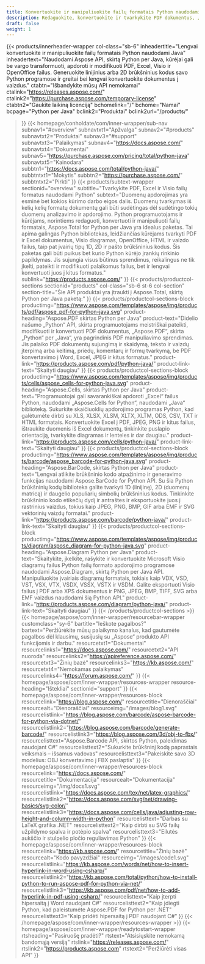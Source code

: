 ```yaml
---
title: Konvertuokite ir manipuliuokite failų formatais Python naudodami Java
description: Redaguokite, konvertuokite ir tvarkykite PDF dokumentus, „Excel“ skaičiuokles ir „Visio“ diagramas arba generuokite 1D ir 2D brūkšninius kodus „Python“ programoje naudodami „Java“ naudodami „Aspose“ API.
draft: false
weight: 1
---
```

{{< products/innerheader-wrapper col-class="sb-6"
  inheadertitle="Lengvai konvertuokite ir manipuliuokite failų formatais Python naudodami Java"
  inheadertext="Naudodami Aspose API, skirtą Python per Java, kūrėjai gali be vargo transformuoti, apdoroti ir modifikuoti PDF, Excel, Visio ir OpenOffice failus. Generuokite linijinius arba 2D brūkšninius kodus savo Python programose ir greitai bei lengvai konvertuokite dokumentus į vaizdus."
  ctabtn="Išbandykite mūsų API nemokamai"
  ctalink="https://releases.aspose.com/"
  ctalink2="https://purchase.aspose.com/temporary-license"
  ctabtn2="Gaukite laikiną licenciją"
  bchomelink="/"
  bchome="Namai"
  bcpage="Python per Java"
  bclink2="Produktai"
  bclink2url="/products/"
  >}}
  {{< homepage/conholdate/com/inner-wrapper/sub-nav 
subnav1="#overview"
subnavtxt1="Apžvalga" 
subnav2="#products"
subnavtxt2="Produktai" 
subnav3="#support"
subnavtxt3="Palaikymas" 
subnav4="https://docs.aspose.com/"
subnavtxt4="Dokumentai" 
subnav5="https://purchase.aspose.com/pricing/total/python-java"
subnavtxt5="Kainodara" 
subbtn1="https://docs.aspose.com/total/python-java/"
subbtntxt1="Mokytis"
subbtn2="https://purchase.aspose.com/"
subbtntxt2="Pirkti"
>}}
   {{< products/subtext-wrapper sectionid="overview" 
   subtitle="Tvarkykite PDF, Excel ir Visio failų formatus naudodami Python"
   subtext="Duomenų apdorojimas yra esminė bet kokios kūrimo darbo eigos dalis. Duomenų tvarkymas iš kelių kelių formatų dokumentų gali būti sudėtingas dėl sudėtingo tokių duomenų analizavimo ir apdorojimo. Python programuotojams ir kūrėjams, norintiems redaguoti, konvertuoti ir manipuliuoti failų formatais, Aspose.Total for Python per Java yra idealus paketas. Tai apima galingas Python bibliotekas, leidžiančias kūrėjams tvarkyti PDF ir Excel dokumentus, Visio diagramas, OpenOffice, HTML ir vaizdo failus, taip pat įvairių tipų 1D, 2D ir pašto brūkšninius kodus. Šis paketas gali būti puikus bet kurio Python kūrėjo įrankių rinkinio papildymas. Jis sujungia visus būtinus sprendimus, reikalingus ne tik įkelti, pateikti ir modifikuoti palaikomus failus, bet ir lengvai konvertuoti juos į kitus formatus."
   sublink="https://products.aspose.com/"
   >}} 
{{< products/productcol-sections
sectionid="products" 
col-class="sb-6 st-6 col-section"
section-title="Šie API produktai yra įtraukti į Aspose.Total, skirtą Python per Java paketą:"
>}}
{{< products/productcol-sections-block
productimg="https://www.aspose.com/templates/aspose/img/products/pdf/aspose_pdf-for-python-java.svg"
product-heading="Aspose.PDF skirtas Python per Java"
product-text="Didelio našumo „Python“ API, skirta programuotojams meistriškai pateikti, modifikuoti ir konvertuoti PDF dokumentus, „Aspose.PDF“, skirta „Python“ per „Java“, yra pagrindinis PDF manipuliavimo sprendimas. Jis palaiko PDF dokumentų sujungimą ir skaidymą, teksto ir vaizdų įterpimą arba keitimą, priedų, komentarų ir formų tvarkymą, be PDF konvertavimo į Word, Excel, JPEG ir kitus formatus."
product-link="https://products.aspose.com/pdf/python-java/"
product-link-text="Skaityti daugiau"
>}}
{{< products/productcol-sections-block
productimg="https://www.aspose.com/templates/aspose/img/products/cells/aspose_cells-for-python-java.svg"
product-heading="Aspose.Cells, skirtas Python per Java"
product-text="Programuotojai gali savarankiškai apdoroti „Excel“ failus Python, naudodami „Aspose.Cells for Python“, naudodami „Java“ biblioteką. Sukurkite skaičiuoklių apdorojimo programas Python, kad galėtumėte dirbti su XLS, XLSX, XLSM, XLTX, XLTM, ODS, CSV, TXT ir HTML formatais. Konvertuokite Excel į PDF, JPEG, PNG ir kitus failus, ištraukite duomenis iš Excel dokumentų, tinkinkite puslapio orientaciją, tvarkykite diagramas ir lenteles ir dar daugiau."
product-link="https://products.aspose.com/cells/python-java/"
product-link-text="Skaityti daugiau"
>}}
{{< products/productcol-sections-block
productimg="https://www.aspose.com/templates/aspose/img/products/barcode/aspose_barcode-for-python-java.svg"
product-heading="Aspose.BarCode, skirtas Python per Java"
product-text="Lengvai atlikite brūkšninio kodo atpažinimo ir generavimo funkcijas naudodami Aspose.BarCode for Python API. Su šia Python brūkšninių kodų biblioteka galite tvarkyti 1D (linijinę), 2D (duomenų matricą) ir daugelio populiarių simbolių brūkšninius kodus. Tinkinkite brūkšninio kodo etikečių dydį ir antraštes ir eksportuokite juos į rastrinius vaizdus, tokius kaip JPEG, PNG, BMP, GIF arba EMF ir SVG vektorinių vaizdų formatai."
product-link="https://products.aspose.com/barcode/python-java/"
product-link-text="Skaityti daugiau"
>}}
{{< products/productcol-sections-block
productimg="https://www.aspose.com/templates/aspose/img/products/diagram/aspose_diagram-for-python-java.svg"
product-heading="Aspose.Diagram Python per Java"
product-text="Skaitykite, įkelkite, rašykite ir konvertuokite Microsoft Visio diagramų failus Python failų formato apdorojimo programose naudodami Aspose.Diagram, skirtą Python per Java API. Manipuliuokite įvairiais diagramų formatais, tokiais kaip VDX, VSD, VST, VSX, VTX, VSDX, VSSX, VSTX ir VSDM. Galite eksportuoti Visio failus į PDF arba XPS dokumentus ir PNG, JPEG, BMP, TIFF, SVG arba EMF vaizdus naudodami šią Python API."
product-link="https://products.aspose.com/diagram/python-java/"
product-link-text="Skaityti daugiau"
>}}
{{< /products/productcol-sections >}}
{{< homepage/aspose/com/inner-wrapper/resourcebar-wrapper
customclass="sy-6"
bartitle="Ieškote pagalbos?"
bartext="Peržiūrėkite mūsų palaikymo kanalus, kad gautumėte pagalbos dėl klausimų, susijusių su „Aspose“ produkto API funkcijomis ir darbu."
resourcetxt1="Dokumentai"
resourcelinks1="https://docs.aspose.com/"
resourcetxt2="API nuoroda"
resourcelinks2="https://apireference.aspose.com/"
resourcetxt3="Žinių bazė"
resourcelinks3="https://kb.aspose.com/"
resourcetxt4="Nemokamas palaikymas"
resourcelinks4="https://forum.aspose.com/"
>}}
{{< homepage/aspose/com/inner-wrapper/resources-wrapper
resource-heading="Ištekliai"
sectionid="support"
>}}
{{< homepage/aspose/com/inner-wrapper/resources-block
resourcelink="https://blog.aspose.com/"
resourcetitle="Dienoraščiai"
resourcealt="Dienoraščiai"
resourceimg="/images/blog1.svg"
resourcelistlink="https://blog.aspose.com/barcode/aspose-barcode-for-python-via-dotnet/"
resourcelistlink2="https://blog.aspose.com/barcode/generate-barcode/"
resourcelistlink3="https://blog.aspose.com/3d/obj-to-fbx/"
resourcelisttext="Aspose.Barcode API, skirtos Python, paleidimas naudojant C#"
resourcelisttext2="Sukurkite brūkšninį kodą paprastais veiksmais – išsamus vadovas"
resourcelisttext3="Pakeiskite savo 3D modelius: OBJ konvertavimo į FBX paslaptis"
>}}
{{< homepage/aspose/com/inner-wrapper/resources-block
resourcelink="https://docs.aspose.com/"
resourcetitle="Dokumentacija"
resourcealt="Dokumentacija"
resourceimg="/img/docs1.svg"
resourcelistlink="https://docs.aspose.com/tex/net/latex-graphics/"
resourcelistlink2="https://docs.aspose.com/svg/net/drawing-basics/svg-color/"
resourcelistlink3="https://docs.aspose.com/cells/java/adjusting-row-height-and-column-width-in-python"
resourcelisttext="Darbas su LaTeX grafika .NET"
resourcelisttext2="Kaip dirbti su SVG failų užpildymo spalva ir potėpio spalva"
resourcelisttext3="Eilutės aukščio ir stulpelio pločio reguliavimas Python"
>}}
{{< homepage/aspose/com/inner-wrapper/resources-block
resourcelink="https://kb.aspose.com/"
resourcetitle="Žinių bazė"
resourcealt="Kodo pavyzdžiai"
resourceimg="/images/code1.svg"
resourcelistlink="https://kb.aspose.com/words/net/how-to-insert-hyperlink-in-word-using-csharp/"
resourcelistlink2="https://kb.aspose.com/total/python/how-to-install-python-to-run-aspose-pdf-for-python-via-net/"
resourcelistlink3="https://kb.aspose.com/pdf/net/how-to-add-hyperlink-in-pdf-using-csharp/"
resourcelisttext="Kaip įterpti hipersaitą į Word naudojant C#"
resourcelisttext2="Kaip įdiegti Python, kad paleistumėte Aspose.PDF for Python per .NET"
resourcelisttext3="Kaip pridėti hipersaitą į PDF naudojant C#"
>}}
{{< /homepage/aspose/com/inner-wrapper/resources-wrapper >}}
{{< homepage/aspose/com/inner-wrapper/readytostart-wrapper
rtsheading="Pasiruošę pradėti?"
rtstext="Atsisiųskite nemokamą bandomąją versiją"
rtslink="https://releases.aspose.com/"
rtslink2="https://products.aspose.com"
rtstext2="Peržiūrėti visas API"
>}}
